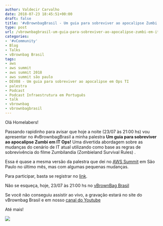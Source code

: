 ```yaml
---
author: Valdecir Carvalho
date: 2018-07-23 18:45:51+00:00
draft: false
title: '#vBrownbagBrasil - Um guia para sobreviver ao apocalipse Zumbi em IT Ops!'
type: post
url: /vbrownbagbrasil-um-guia-para-sobreviver-ao-apocalipse-zumbi-em-it-ops/
categories:
- '#vCommunity'
- Blog
- Talks
- vBrownbag Brasil
tags:
- aws
- aws summit
- aws summit 2018
- aws summit são paulo
- DEV08 - Um guia para sobreviver ao apocalipse em Ops TI
- palestra
- Podcast
- Podcast Infraestrutura em Português
- talk
- vbrownbag
- vbrownbagbrasil
---
```


Olá Homelabers!

Passando rapidinho para avisar que hoje a noite (23/07 às 21:00 hs) vou apresentar no #vBrownbagBrasil a minha palestra **Um guia para sobreviver ao apocalipse Zumbi em IT Ops!** Uma divertida abordagem sobre as mudanças do cenário de IT atual utilizando como base as regras de sobrevivência do filme Zumbilandia (Zombieland Survival Rules) .

Essa é quase a mesma versão da palestra que dei no [AWS Summit](http://homelaber.com.br/aws-summit-2018-sao-paulo-vou-palestrar/) em São Paulo no último mês, mas com algumas pequenas mudanças.

Para participar, basta se registrar no [link](http://vbrownbagbrasil.com.br/events/vbrownbag-brasil-s02e23-23-07-2017-valdecir-carvalho-um-guia-para-sobreviver-ao-apocalipse-zumbi-em-it-ops/).

Não se esqueça, hoje, 23/07 às 21:00 hs no [vBrownBag Brasil](http://vbrownbagbrasil.com.br/)

Se você não conseguiu assistir ao vivo, a gravação estará no site do vBrownbag Brasil e em nosso [canal do Youtube](https://youtube.com/vbrownbagbrasil)

Até mais!

![](/imagens/2018/07/zumbi-moving-644x644.gif)


